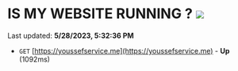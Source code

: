 # IS MY WEBSITE RUNNING ? [![](https://img.shields.io/static/v1?label=Sponsor&message=%E2%9D%A4&logo=GitHub&color=%23fe8e86)](https://github.com/sponsors/<username>)

Last updated: **5/28/2023, 5:32:36 PM**

- `GET` [https://youssefservice.me](https://youssefservice.me) - **Up** (1092ms)
